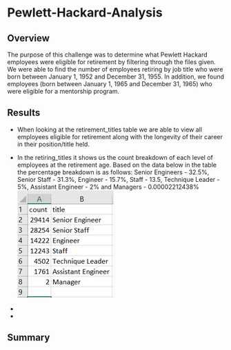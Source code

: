 # Pewlett-Hackard-Analysis
## Overview
The purpose of this challenge was to determine what Pewlett Hackard employees were eligible for retirement by filtering through the files given. We were able to find the number of employees retiring by job title who were born between January 1, 1952 and December 31, 1955. In addition, we found employees (born between January 1, 1965 and December 31, 1965) who were eligible for a mentorship program.
## Results
* When looking at the retirement_titles table we are able to view all employees eligible for retirement along with the longevity of their career in their position/title held.

* In the retiring_titles it shows us the count breakdown of each level of employees at the retirement age. Based on the data below in the table the percentage breakdown is as follows: Senior Engineers - 32.5%, Senior Staff - 31.3%, Engineer - 15.7%, Staff - 13.5, Technique Leader - 5%, Assistant Engineer - 2% and Managers - 0.00002212438%
![alt text](https://github.com/amarks5/Pewlett-Hackard-Analysis/blob/main/Data/retiring_titles_png.PNG)

*

*
## Summary
